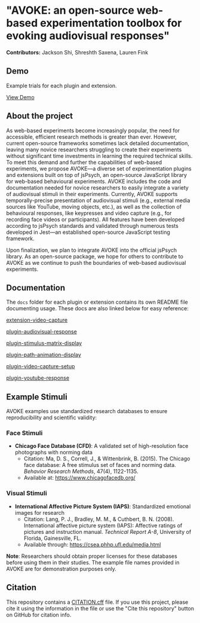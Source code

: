 # "AVOKE: an open-source web-based experimentation toolbox for evoking audiovisual responses"

**Contributors:** Jackson Shi, Shreshth Saxena, Lauren Fink

## Demo
Example trials for each plugin and extension. 

<a href="https://beatlab-mcmaster.github.io/AVOKE/">View Demo </a>

## About the project
As web-based experiments become increasingly popular, the need for accessible, efficient research methods is greater than ever. However, current open-source frameworks sometimes lack detailed documentation, leaving many novice researchers struggling to create their experiments without significant time investments in learning the required technical skills. To meet this demand and further the capabilities of web-based experiments, we propose AVOKE—a diverse set of experimentation plugins and extensions built on top of jsPsych, an open-source JavaScript library for web-based behavioural experiments. AVOKE includes the code and documentation needed for novice researchers to easily integrate a variety of audiovisual stimuli in their experiments. Currently, AVOKE supports temporally-precise presentation of audiovisual stimuli (e.g., external media sources like YouTube, moving objects, etc.), as well as the collection of behavioural responses, like keypresses and video capture (e.g., for recording face videos or participants). All features have been developed according to jsPsych standards and validated through numerous tests developed in Jest—an established open-source JavaScript testing framework.  

Upon finalization, we plan to integrate AVOKE into the official jsPsych library. As an open-source package, we hope for others to contribute to AVOKE as we continue to push the boundaries of web-based audiovisual experiments.

## Documentation
The `docs` folder for each plugin or extension contains its own README file documenting usage. These docs are also linked below for easy reference: 

<a href="https://github.com/beatlab-mcmaster/AVOKE/blob/main/extension-video-capture/docs/jspsych-video-capture.md">extension-video-capture </a>

<a href="https://github.com/beatlab-mcmaster/AVOKE/blob/main/plugin-audio-visual-response/docs/jspsych-audio-visual-response.md">plugin-audiovisual-response </a>

<a href="https://github.com/beatlab-mcmaster/AVOKE/blob/main/plugin-stimulus-matrix-display/docs/jspsych-stimulus-matrix-display.md">plugin-stimulus-matrix-display</a>

<a href="https://github.com/beatlab-mcmaster/AVOKE/blob/main/plugin-path-animation-display/docs/jspsych-path-animation-display.md">plugin-path-animation-display </a>

<a href="https://github.com/beatlab-mcmaster/AVOKE/blob/main/plugin-video-capture-setup/docs/jspsych-video-capture-setup.md">plugin-video-capture-setup </a>

<a href="https://github.com/beatlab-mcmaster/AVOKE/blob/main/plugin-youtube-response/docs/jspsych-youtube-response.md">plugin-youtube-response </a>

## Example Stimuli

AVOKE examples use standardized research databases to ensure reproducibility and scientific validity:

### Face Stimuli
- **Chicago Face Database (CFD)**: A validated set of high-resolution face photographs with norming data
  - Citation: Ma, D. S., Correll, J., & Wittenbrink, B. (2015). The Chicago face database: A free stimulus set of faces and norming data. *Behavior Research Methods*, 47(4), 1122-1135.
  - Available at: https://www.chicagofacedb.org/

### Visual Stimuli  
- **International Affective Picture System (IAPS)**: Standardized emotional images for research
  - Citation: Lang, P. J., Bradley, M. M., & Cuthbert, B. N. (2008). International affective picture system (IAPS): Affective ratings of pictures and instruction manual. *Technical Report A-8*, University of Florida, Gainesville, FL.
  - Available through: https://csea.phhp.ufl.edu/media.html

**Note**: Researchers should obtain proper licenses for these databases before using them in their studies. The example file names provided in AVOKE are for demonstration purposes only.

## Citation

This repository contains a [CITATION.cff](./CITATION.cff) file. If you use this project, please cite it using the information in the file or use the "Cite this repository" button on GitHub for citation info.
